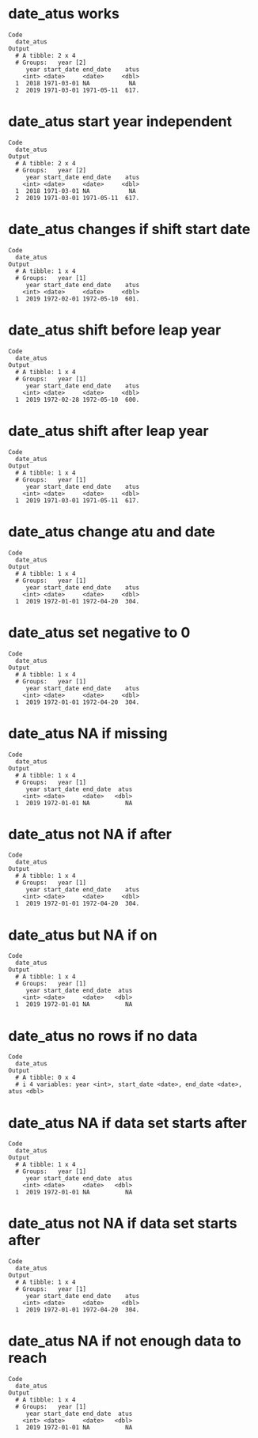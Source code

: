 # date_atus works

    Code
      date_atus
    Output
      # A tibble: 2 x 4
      # Groups:   year [2]
         year start_date end_date    atus
        <int> <date>     <date>     <dbl>
      1  2018 1971-03-01 NA           NA 
      2  2019 1971-03-01 1971-05-11  617.

# date_atus start year independent

    Code
      date_atus
    Output
      # A tibble: 2 x 4
      # Groups:   year [2]
         year start_date end_date    atus
        <int> <date>     <date>     <dbl>
      1  2018 1971-03-01 NA           NA 
      2  2019 1971-03-01 1971-05-11  617.

# date_atus changes if shift start date

    Code
      date_atus
    Output
      # A tibble: 1 x 4
      # Groups:   year [1]
         year start_date end_date    atus
        <int> <date>     <date>     <dbl>
      1  2019 1972-02-01 1972-05-10  601.

# date_atus shift before leap year

    Code
      date_atus
    Output
      # A tibble: 1 x 4
      # Groups:   year [1]
         year start_date end_date    atus
        <int> <date>     <date>     <dbl>
      1  2019 1972-02-28 1972-05-10  600.

# date_atus shift after leap year

    Code
      date_atus
    Output
      # A tibble: 1 x 4
      # Groups:   year [1]
         year start_date end_date    atus
        <int> <date>     <date>     <dbl>
      1  2019 1971-03-01 1971-05-11  617.

# date_atus change atu and date

    Code
      date_atus
    Output
      # A tibble: 1 x 4
      # Groups:   year [1]
         year start_date end_date    atus
        <int> <date>     <date>     <dbl>
      1  2019 1972-01-01 1972-04-20  304.

# date_atus set negative to 0

    Code
      date_atus
    Output
      # A tibble: 1 x 4
      # Groups:   year [1]
         year start_date end_date    atus
        <int> <date>     <date>     <dbl>
      1  2019 1972-01-01 1972-04-20  304.

# date_atus NA if missing

    Code
      date_atus
    Output
      # A tibble: 1 x 4
      # Groups:   year [1]
         year start_date end_date  atus
        <int> <date>     <date>   <dbl>
      1  2019 1972-01-01 NA          NA

# date_atus not NA if after

    Code
      date_atus
    Output
      # A tibble: 1 x 4
      # Groups:   year [1]
         year start_date end_date    atus
        <int> <date>     <date>     <dbl>
      1  2019 1972-01-01 1972-04-20  304.

# date_atus but NA if on

    Code
      date_atus
    Output
      # A tibble: 1 x 4
      # Groups:   year [1]
         year start_date end_date  atus
        <int> <date>     <date>   <dbl>
      1  2019 1972-01-01 NA          NA

# date_atus no rows if no data

    Code
      date_atus
    Output
      # A tibble: 0 x 4
      # i 4 variables: year <int>, start_date <date>, end_date <date>, atus <dbl>

# date_atus NA if data set starts after

    Code
      date_atus
    Output
      # A tibble: 1 x 4
      # Groups:   year [1]
         year start_date end_date  atus
        <int> <date>     <date>   <dbl>
      1  2019 1972-01-01 NA          NA

# date_atus not NA if data set starts after

    Code
      date_atus
    Output
      # A tibble: 1 x 4
      # Groups:   year [1]
         year start_date end_date    atus
        <int> <date>     <date>     <dbl>
      1  2019 1972-01-01 1972-04-20  304.

# date_atus NA if not enough data to reach

    Code
      date_atus
    Output
      # A tibble: 1 x 4
      # Groups:   year [1]
         year start_date end_date  atus
        <int> <date>     <date>   <dbl>
      1  2019 1972-01-01 NA          NA

